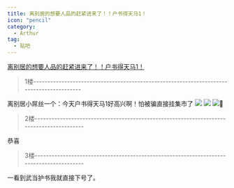 ```yaml
---
title: 离别居的想要人品的赶紧进来了！！户书得天马1！
icon: "pencil"
category:
  - Arthur
tag:
  - 贴吧
---
```


[离别居的想要人品的赶紧进来了！！户书得天马1！](https://tieba.baidu.com/p/2241957750?pid=30923003041&cid=0#30923003041)


>1楼-----------------------------------------------------------------------------------------

离别居小屌丝一个：今天户书得天马1好高兴啊！怕被骗直接挂集市了
![](https://imgsa.baidu.com/forum/w%3D580/sign=b563cc72279759ee4a5060c382fa434e/4e266c2762d0f7032c163da309fa513d2797c5db.jpg)
![](https://imgsa.baidu.com/forum/w%3D580/sign=3ade9a4729381f309e198da199004c67/4fe1bc1c8701a18b2327ba309f2f07082938feb3.jpg)
![](https://imgsa.baidu.com/forum/w%3D580/sign=1937e6840b46f21fc9345e5bc6256b31/821606f790529822bcf391bcd6ca7bcb0b46d447.jpg)

>2楼-----------------------------------------------------------------------------------------

恭喜

>3楼-----------------------------------------------------------------------------------------

一看到武当护书我就直接下号了。
